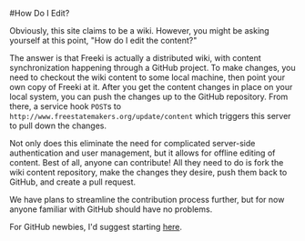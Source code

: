 <!-- Freeki metadata. Do not remove this section!
TITLE: How Do I Edit
-->
#How Do I Edit?

Obviously, this site claims to be a wiki. However, you might be asking yourself at this point, "How do I edit the content?"

The answer is that Freeki is actually a distributed wiki, with content synchronization happening through a GitHub project. To make changes, you need to checkout the wiki content to some local machine, then point your own copy of Freeki at it. After you get the content changes in place on your local system, you can push the changes up to the GitHub repository. From there, a service hook `POST`s to `http://www.freestatemakers.org/update/content` which triggers this server to pull down the changes.

Not only does this eliminate the need for complicated server-side authentication and user management, but it allows for offline editing of content. Best of all, anyone can contribute! All they need to do is fork the wiki content repository, make the changes they desire, push them back to GitHub, and create a pull request.

We have plans to streamline the contribution process further, but for now anyone familiar with GitHub should have no problems. 

For GitHub newbies, I'd suggest starting [here](https://help.github.com/articles/fork-a-repo).
